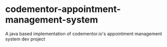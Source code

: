 # codementor-appointment-management-system
A java based implementation of codementor.io's appointment management system dev project
